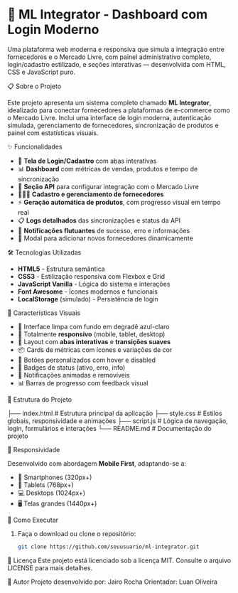# 🔗 ML Integrator - Dashboard com Login Moderno

Uma plataforma web moderna e responsiva que simula a integração entre fornecedores e o Mercado Livre, com painel administrativo completo, login/cadastro estilizado, e seções interativas — desenvolvida com HTML, CSS e JavaScript puro.



📋 Sobre o Projeto

Este projeto apresenta um sistema completo chamado **ML Integrator**, idealizado para conectar fornecedores a plataformas de e-commerce como o Mercado Livre. Inclui uma interface de login moderna, autenticação simulada, gerenciamento de fornecedores, sincronização de produtos e painel com estatísticas visuais.



✨ Funcionalidades

- 🔐 **Tela de Login/Cadastro** com abas interativas
- 📊 **Dashboard** com métricas de vendas, produtos e tempo de sincronização
- 📡 **Seção API** para configurar integração com o Mercado Livre
- 🧑‍🤝‍🧑 **Cadastro e gerenciamento de fornecedores**
- ⚡ **Geração automática de produtos**, com progresso visual em tempo real
- 📋 **Logs detalhados** das sincronizações e status da API
- 🌙 **Notificações flutuantes** de sucesso, erro e informações
- 💬 Modal para adicionar novos fornecedores dinamicamente



🛠️ Tecnologias Utilizadas

- **HTML5** - Estrutura semântica
- **CSS3** - Estilização responsiva com Flexbox e Grid
- **JavaScript Vanilla** - Lógica do sistema e interações
- **Font Awesome** - Ícones modernos e funcionais
- **LocalStorage** (simulado) - Persistência de login



🎨 Características Visuais

- 🎨 Interface limpa com fundo em degradê azul-claro
- 📱 Totalmente **responsivo** (mobile, tablet, desktop)
- 🧩 Layout com **abas interativas** e **transições suaves**
- 📦 Cards de métricas com ícones e variações de cor
- 🔘 Botões personalizados com hover e disabled
- 🚥 Badges de status (ativo, erro, info)
- 🔔 Notificações animadas e removíveis
- 📊 Barras de progresso com feedback visual



📁 Estrutura do Projeto

├── index.html # Estrutura principal da aplicação
├── style.css # Estilos globais, responsividade e animações
├── script.js # Lógica de navegação, login, formulários e interações
└── README.md # Documentação do projeto

📱 Responsividade

Desenvolvido com abordagem **Mobile First**, adaptando-se a:

- 📱 Smartphones (320px+)
- 📱 Tablets (768px+)
- 💻 Desktops (1024px+)
- 🖥️ Telas grandes (1440px+)


🚀 Como Executar

1. Faça o download ou clone o repositório:
   ```bash
   git clone https://github.com/seuusuario/ml-integrator.git
   
📝 Licença
Este projeto está licenciado sob a licença MIT. Consulte o arquivo LICENSE para mais detalhes.

👤 Autor
Projeto desenvolvido por: Jairo Rocha
Orientador: Luan Oliveira
